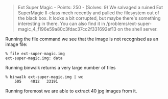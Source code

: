 > Ext Super Magic - Points: 250 - (Solves: 9)
> We salvaged a ruined Ext SuperMagic II-class mech recently and pulled the filesystem out of the black box. It looks a bit corrupted, but maybe there's something interesting in there. You can also find it in /problems/ext-super-magic_4_f196e59a80c3fdac37cc2f331692ef13 on the shell server.

Running the file command we see that the image is not recognised as an image file:
```
% file ext-super-magic.img
ext-super-magic.img: data
```

Running binwalk returns a very large number of files
```
% binwalk ext-super-magic.img | wc
    505    4012   33191
```

Running foremost we are able to extract 40 jpg images from it.


